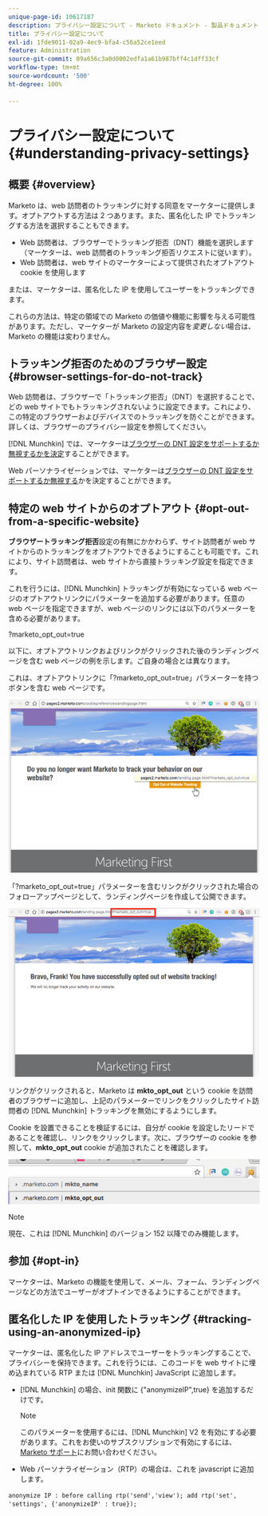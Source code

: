 ```yaml
---
unique-page-id: 10617187
description: プライバシー設定について - Marketo ドキュメント - 製品ドキュメント
title: プライバシー設定について
exl-id: 1fde9011-02a9-4ec9-bfa4-c56a52ce1eed
feature: Administration
source-git-commit: 09a656c3a0d0002edfa1a61b987bff4c1dff33cf
workflow-type: tm+mt
source-wordcount: '500'
ht-degree: 100%

---
```


# プライバシー設定について {#understanding-privacy-settings}

## 概要 {#overview}

Marketo は、web 訪問者のトラッキングに対する同意をマーケターに提供します。オプトアウトする方法は 2 つあります。また、匿名化した IP でトラッキングする方法を選択することもできます。

* Web 訪問者は、ブラウザーでトラッキング拒否（DNT）機能を選択します（マーケターは、web 訪問者のトラッキング拒否リクエストに従います）。
* Web 訪問者は、web サイトのマーケターによって提供されたオプトアウト cookie を使用します

または、マーケターは、匿名化した IP を使用してユーザーをトラッキングできます。

これらの方法は、特定の領域での Marketo の価値や機能に影響を与える可能性があります。ただし、マーケターが Marketo の設定内容を&#x200B;_変更しない_&#x200B;場合は、Marketo の機能は変わりません。

## トラッキング拒否のためのブラウザー設定 {#browser-settings-for-do-not-track}

Web 訪問者は、ブラウザーで「トラッキング拒否」（DNT）を選択することで、どの web サイトでもトラッキングされないように設定できます。これにより、この特定のブラウザーおよびデバイスでのトラッキングを防ぐことができます。詳しくは、ブラウザーのプライバシー設定を参照してください。

[!DNL Munchkin] では、マーケターは[ブラウザーの DNT 設定をサポートするか無視するかを決定](/help/marketo/product-docs/administration/settings/edit-do-not-track-browser-support-settings.md)することができます。

Web パーソナライゼーションでは、マーケターは[ブラウザーの DNT 設定をサポートするか無視する](/help/marketo/product-docs/web-personalization/getting-started/setting-web-personalization-to-do-not-track.md)かを決定することができます。

## 特定の web サイトからのオプトアウト {#opt-out-from-a-specific-website}

**ブラウザートラッキング拒否**&#x200B;設定の有無にかかわらず、サイト訪問者が web サイトからのトラッキングをオプトアウトできるようにすることも可能です。これにより、サイト訪問者は、web サイトから直接トラッキング設定を指定できます。

これを行うには、[!DNL Munchkin] トラッキングが有効になっている web ページのオプトアウトリンクにパラメーターを追加する必要があります。任意の web ページを指定できますが、web ページのリンクには以下のパラメーターを含める必要があります。

?marketo_opt_out=true

以下に、オプトアウトリンクおよびリンクがクリックされた後のランディングページを含む web ページの例を示します。ご自身の場合とは異なります。

これは、オプトアウトリンクに「?marketo_opt_out=true」パラメーターを持つボタンを含む web ページです。

![](assets/understanding-privacy-settings-1.png)

「?marketo_opt_out=true」パラメーターを含むリンクがクリックされた場合のフォローアップページとして、ランディングページを作成して公開できます。

![](assets/understanding-privacy-settings-2.png)

リンクがクリックされると、Marketo は **mkto_opt_out** という cookie を訪問者のブラウザーに追加し、上記のパラメーターでリンクをクリックしたサイト訪問者の [!DNL Munchkin] トラッキングを無効にするようにします。

Cookie を設置できることを検証するには、自分が cookie を設定したリードであることを確認し、リンクをクリックします。次に、ブラウザーの cookie を参照して、**mkto_opt_out** cookie が追加されたことを確認します。

![](assets/understanding-privacy-settings-3.png)

>[!NOTE]
>
>現在、これは [!DNL Munchkin] のバージョン 152 以降でのみ機能します。

## 参加 {#opt-in}

マーケターは、Marketo の機能を使用して、メール、フォーム、ランディングページなどの方法でユーザーがオプトインできるようにすることができます。

## 匿名化した IP を使用したトラッキング {#tracking-using-an-anonymized-ip}

マーケターは、匿名化した IP アドレスでユーザーをトラッキングすることで、プライバシーを保持できます。これを行うには、このコードを web サイトに埋め込まれている RTP または [!DNL Munchkin] JavaScript に追加します。

* [!DNL Munchkin] の場合、init 関数に {&quot;anonymizeIP&quot;,true} を追加するだけです。

  >[!NOTE]
  >
  >このパラメーターを使用するには、[!DNL Munchkin] V2 を有効にする必要があります。これをお使いのサブスクリプションで有効にするには、[Marketo サポート](https://nation.marketo.com/community/support_solutions)にお問い合わせください。

* Web パーソナライゼーション（RTP）の場合は、これを javascript に追加します。

`anonymize IP : before calling rtp('send','view'); add rtp('set', 'settings', {'anonymizeIP' : true});`

